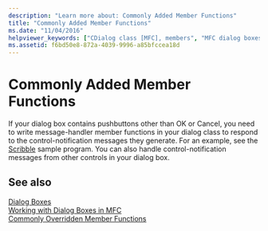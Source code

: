 ```yaml
---
description: "Learn more about: Commonly Added Member Functions"
title: "Commonly Added Member Functions"
ms.date: "11/04/2016"
helpviewer_keywords: ["CDialog class [MFC], members", "MFC dialog boxes [MFC], control-notification messages", "dialog classes [MFC], commonly added member functions"]
ms.assetid: f6bd50e8-872a-4039-9996-a85bfccea18d
---
```

# Commonly Added Member Functions

If your dialog box contains pushbuttons other than OK or Cancel, you need to write message-handler member functions in your dialog class to respond to the control-notification messages they generate. For an example, see the [Scribble](../overview/visual-cpp-samples.md) sample program. You can also handle control-notification messages from other controls in your dialog box.

## See also

[Dialog Boxes](dialog-boxes.md)<br/>
[Working with Dialog Boxes in MFC](life-cycle-of-a-dialog-box.md)<br/>
[Commonly Overridden Member Functions](commonly-overridden-member-functions.md)
